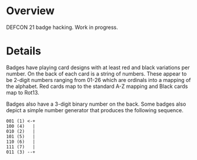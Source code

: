 Overview
========

DEFCON 21 badge hacking.  Work in progress.

Details
=======
Badges have playing card designs with at least red and black variations per
number.  On the back of each card is a string of numbers.  These appear to
be 2-digit numbers ranging from 01-26 which are ordinals into a mapping of
the alphabet.  Red cards map to the standard A-Z mapping and Black cards
map to Rot13.

Badges also have a 3-digit binary number on the back.  Some badges also
depict a simple number generator that produces the following sequence.

    001 (1) <-+
    100 (4)   |
    010 (2)   |
    101 (5)   |
    110 (6)   |
    111 (7)   |
    011 (3) --+
